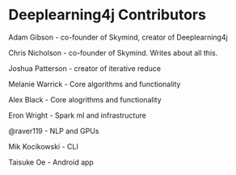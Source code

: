 # Deeplearning4j Contributors

Adam Gibson - co-founder of Skymind, creator of Deeplearning4j

Chris Nicholson - co-founder of Skymind. Writes about all this.

Joshua Patterson - creator of iterative reduce 

Melanie Warrick - Core algorithms and functionality

Alex Black - Core alogrithms and functionality

Eron Wright - Spark ml and infrastructure

@raver119 - NLP and GPUs

Mik Kocikowski - CLI

Taisuke Oe - Android app

